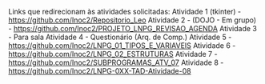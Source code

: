 Links que redirecionam às atividades solicitadas:
Atividade 1 (tkinter) - https://github.com/Inoc2/Repositorio_Leo
Atividade 2 - (DOJO - Em grupo) - https://github.com/Inoc2/PROJETO_LNPG_REVISAO_AGENDA
Atividade 3 - Para sala
Atividade 4 - Questionário (Arq. de Comp.)
Atividade 5 - https://github.com/Inoc2/LNPG_01_TIPOS_E_VARIAVEIS
Atividade 6 - https://github.com/Inoc2/LNPG_02_ESTRUTURAS
Atividade 7 - https://github.com/Inoc2/SUBPROGRAMAS_ATV_07
Atividade 8 - https://github.com/Inoc2/LNPG-0XX-TAD-Atividade-08